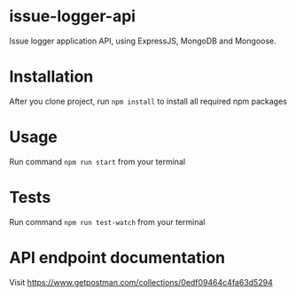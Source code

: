 # issue-logger-api
Issue logger application API, using ExpressJS, MongoDB and Mongoose.

# Installation
After you clone project, run ```npm install``` to install all required npm packages

# Usage
Run command ```npm run start``` from your terminal

# Tests
Run command ```npm run test-watch``` from your terminal

# API endpoint documentation
Visit https://www.getpostman.com/collections/0edf09464c4fa63d5294